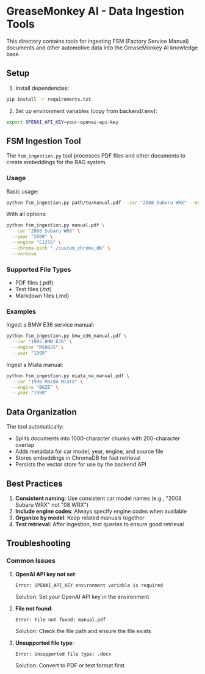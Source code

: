 # GreaseMonkey AI - Data Ingestion Tools

This directory contains tools for ingesting FSM (Factory Service Manual) documents and other automotive data into the GreaseMonkey AI knowledge base.

## Setup

1. Install dependencies:
```bash
pip install -r requirements.txt
```

2. Set up environment variables (copy from backend/.env):
```bash
export OPENAI_API_KEY=your-openai-api-key
```

## FSM Ingestion Tool

The `fsm_ingestion.py` tool processes PDF files and other documents to create embeddings for the RAG system.

### Usage

Basic usage:
```bash
python fsm_ingestion.py path/to/manual.pdf --car "2008 Subaru WRX" --engine "EJ255"
```

With all options:
```bash
python fsm_ingestion.py manual.pdf \
  --car "2008 Subaru WRX" \
  --year "2008" \
  --engine "EJ255" \
  --chroma-path "./custom_chroma_db" \
  --verbose
```

### Supported File Types

- PDF files (.pdf)
- Text files (.txt)
- Markdown files (.md)

### Examples

Ingest a BMW E36 service manual:
```bash
python fsm_ingestion.py bmw_e36_manual.pdf \
  --car "1995 BMW E36" \
  --engine "M50B25" \
  --year "1995"
```

Ingest a Miata manual:
```bash
python fsm_ingestion.py miata_na_manual.pdf \
  --car "1990 Mazda Miata" \
  --engine "B6ZE" \
  --year "1990"
```

## Data Organization

The tool automatically:
- Splits documents into 1000-character chunks with 200-character overlap
- Adds metadata for car model, year, engine, and source file
- Stores embeddings in ChromaDB for fast retrieval
- Persists the vector store for use by the backend API

## Best Practices

1. **Consistent naming**: Use consistent car model names (e.g., "2008 Subaru WRX" not "08 WRX")
2. **Include engine codes**: Always specify engine codes when available
3. **Organize by model**: Keep related manuals together
4. **Test retrieval**: After ingestion, test queries to ensure good retrieval

## Troubleshooting

### Common Issues

1. **OpenAI API key not set**:
   ```
   Error: OPENAI_API_KEY environment variable is required
   ```
   Solution: Set your OpenAI API key in the environment

2. **File not found**:
   ```
   Error: File not found: manual.pdf
   ```
   Solution: Check the file path and ensure the file exists

3. **Unsupported file type**:
   ```
   Error: Unsupported file type: .docx
   ```
   Solution: Convert to PDF or text format first
